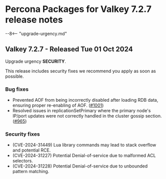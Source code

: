 # Percona Packages for Valkey 7.2.7 release notes

--8<-- "upgrade-urgency.md"

## Valkey 7.2.7 - Released Tue 01 Oct 2024

Upgrade urgency **SECURITY**.

This release includes security fixes we recommend you apply as soon as possible.

### Bug fixes

* Prevented AOF from being incorrectly disabled after loading RDB data, ensuring
  proper re-enabling of AOF. ([#1001])
* Resolved issues in replicationSetPrimary where the primary node's IP/port
  updates were not correctly handled in the cluster gossip section. ([#965])

### Security fixes

* (CVE-2024-31449) Lua library commands may lead to stack overflow and potential RCE.
* (CVE-2024-31227) Potential Denial-of-service due to malformed ACL selectors.
* (CVE-2024-31228) Potential Denial-of-service due to unbounded pattern matching.

[#1001]: https://github.com/valkey-io/valkey/pull/1001
[#965]: https://github.com/valkey-io/valkey/pull/965
